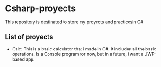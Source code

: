 # Csharp-proyects
This repository is destinated to store my proyects and practicesin C#

<h2> List of proyects </h2>

<ul>
  
 <li> Calc: This is a basic calculator that i made in C#. It includes all the basic operations. Is a Console program for now, but in a future, i want a UWP-based app. </li>

  
  </ul>
